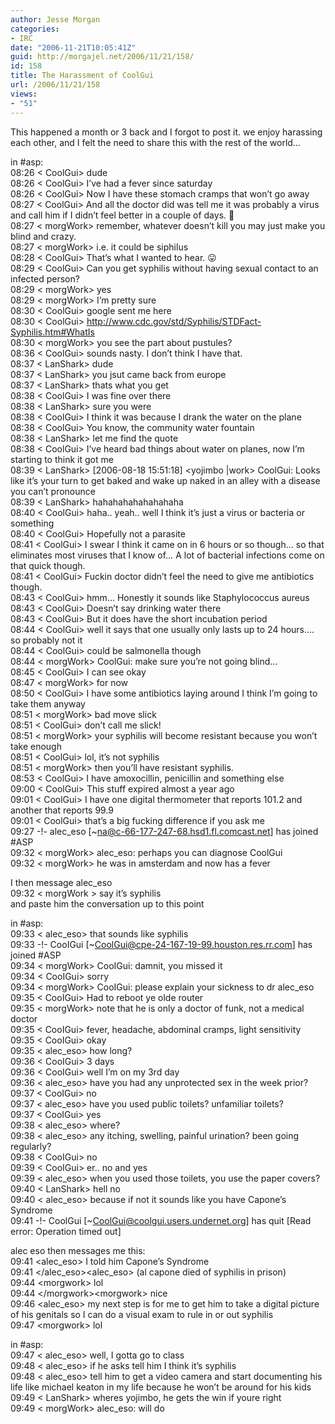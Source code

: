 ```yaml
---
author: Jesse Morgan
categories:
- IRC
date: "2006-11-21T10:05:41Z"
guid: http://morgajel.net/2006/11/21/158/
id: 158
title: The Harassment of CoolGui
url: /2006/11/21/158
views:
- "51"
---
```


This happened a month or 3 back and I forgot to post it. we enjoy harassing each other, and I felt the need to share this with the rest of the world…

in #asp:  
08:26 &lt; CoolGui&gt; dude  
08:26 &lt; CoolGui&gt; I’ve had a fever since saturday  
08:26 &lt; CoolGui&gt; Now I have these stomach cramps that won’t go away  
08:27 &lt; CoolGui&gt; And all the doctor did was tell me it was probably a virus and call him if I didn’t feel better in a couple of days. 🙁  
08:27 &lt; morgWork&gt; remember, whatever doesn’t kill you may just make you blind and crazy.  
08:27 &lt; morgWork&gt; i.e. it could be siphilus  
08:28 &lt; CoolGui&gt; That’s what I wanted to hear. 😛  
08:29 &lt; CoolGui&gt; Can you get syphilis without having sexual contact to an infected person?  
08:29 &lt; morgWork&gt; yes  
08:29 &lt; morgWork&gt; I’m pretty sure  
08:30 &lt; CoolGui&gt; google sent me here  
08:30 &lt; CoolGui&gt; http://www.cdc.gov/std/Syphilis/STDFact-Syphilis.htm#WhatIs  
08:30 &lt; morgWork&gt; you see the part about pustules?  
08:36 &lt; CoolGui&gt; sounds nasty. I don’t think I have that.  
08:37 &lt; LanShark&gt; dude  
08:37 &lt; LanShark&gt; you jsut came back from europe  
08:37 &lt; LanShark&gt; thats what you get  
08:38 &lt; CoolGui&gt; I was fine over there  
08:38 &lt; LanShark&gt; sure you were  
08:38 &lt; CoolGui&gt; I think it was because I drank the water on the plane  
08:38 &lt; CoolGui&gt; You know, the community water fountain  
08:38 &lt; LanShark&gt; let me find the quote  
08:38 &lt; CoolGui&gt; I’ve heard bad things about water on planes, now I’m starting to think it got me  
08:39 &lt; LanShark&gt; \[2006-08-18 15:51:18\] &lt;yojimbo |work&gt; CoolGui: Looks like it’s your turn to get baked and wake up naked in an alley with a disease you can’t pronounce  
08:39 &lt; LanShark&gt; hahahahahahahahaha  
08:40 &lt; CoolGui&gt; haha.. yeah.. well I think it’s just a virus or bacteria or something  
08:40 &lt; CoolGui&gt; Hopefully not a parasite  
08:41 &lt; CoolGui&gt; I swear I think it came on in 6 hours or so though… so that eliminates most viruses that I know of… A lot of bacterial infections come on that quick though.  
08:41 &lt; CoolGui&gt; Fuckin doctor didn’t feel the need to give me antibiotics though.  
08:43 &lt; CoolGui&gt; hmm… Honestly it sounds like Staphylococcus aureus  
08:43 &lt; CoolGui&gt; Doesn’t say drinking water there  
08:43 &lt; CoolGui&gt; But it does have the short incubation period  
08:44 &lt; CoolGui&gt; well it says that one usually only lasts up to 24 hours…. so probably not it  
08:44 &lt; CoolGui&gt; could be salmonella though  
08:44 &lt; morgWork&gt; CoolGui: make sure you’re not going blind…  
08:45 &lt; CoolGui&gt; I can see okay  
08:47 &lt; morgWork&gt; for now  
08:50 &lt; CoolGui&gt; I have some antibiotics laying around I think I’m going to take them anyway  
08:51 &lt; morgWork&gt; bad move slick  
08:51 &lt; CoolGui&gt; don’t call me slick!  
08:51 &lt; morgWork&gt; your syphilis will become resistant because you won’t take enough  
08:51 &lt; CoolGui&gt; lol, it’s not syphilis  
08:51 &lt; morgWork&gt; then you’ll have resistant syphilis.  
08:53 &lt; CoolGui&gt; I have amoxocillin, penicillin and something else  
09:00 &lt; CoolGui&gt; This stuff expired almost a year ago  
09:01 &lt; CoolGui&gt; I have one digital thermometer that reports 101.2 and another that reports 99.9  
09:01 &lt; CoolGui&gt; that’s a big fucking difference if you ask me  
09:27 -!- alec\_eso \[~na@c-66-177-247-68.hsd1.fl.comcast.net\] has joined #ASP  
09:32 &lt; morgWork&gt; alec\_eso: perhaps you can diagnose CoolGui  
09:32 &lt; morgWork&gt; he was in amsterdam and now has a fever

I then message alec\_eso  
09:32 &lt; morgWork &gt; say it’s syphilis  
and paste him the conversation up to this point

in #asp:  
09:33 &lt; alec\_eso&gt; that sounds like syphilis  
09:33 -!- CooIGui \[~CoolGui@cpe-24-167-19-99.houston.res.rr.com\] has joined #ASP  
09:34 &lt; morgWork&gt; CooIGui: damnit, you missed it  
09:34 &lt; CooIGui&gt; sorry  
09:34 &lt; morgWork&gt; CooIGui: please explain your sickness to dr alec\_eso  
09:35 &lt; CooIGui&gt; Had to reboot ye olde router  
09:35 &lt; morgWork&gt; note that he is only a doctor of funk, not a medical doctor  
09:35 &lt; CooIGui&gt; fever, headache, abdominal cramps, light sensitivity  
09:35 &lt; CooIGui&gt; okay  
09:35 &lt; alec\_eso&gt; how long?  
09:36 &lt; CooIGui&gt; 3 days  
09:36 &lt; CooIGui&gt; well I’m on my 3rd day  
09:36 &lt; alec\_eso&gt; have you had any unprotected sex in the week prior?  
09:37 &lt; CooIGui&gt; no  
09:37 &lt; alec\_eso&gt; have you used public toilets? unfamiliar toilets?  
09:37 &lt; CooIGui&gt; yes  
09:38 &lt; alec\_eso&gt; where?  
09:38 &lt; alec\_eso&gt; any itching, swelling, painful urination? been going regularly?  
09:38 &lt; CooIGui&gt; no  
09:39 &lt; CooIGui&gt; er.. no and yes  
09:39 &lt; alec\_eso&gt; when you used those toilets, you use the paper covers?  
09:40 &lt; LanShark&gt; hell no  
09:40 &lt; alec\_eso&gt; because if not it sounds like you have Capone’s Syndrome  
09:41 -!- CoolGui \[~CoolGui@coolgui.users.undernet.org\] has quit \[Read error: Operation timed out\]

alec eso then messages me this:  
09:41 &lt;alec\_eso&gt; I told him Capone’s Syndrome  
09:41 &lt;/alec\_eso&gt;&lt;alec\_eso&gt; (al capone died of syphilis in prison)  
09:44 &lt;morgwork&gt; lol  
09:44 &lt;/morgwork&gt;&lt;morgwork&gt; nice  
09:46 &lt;alec\_eso&gt; my next step is for me to get him to take a digital picture of his genitals so I can do a visual exam to rule in or out syphilis  
09:47 &lt;morgwork&gt; lol

in #asp:  
09:47 &lt; alec\_eso&gt; well, I gotta go to class  
09:48 &lt; alec\_eso&gt; if he asks tell him I think it’s syphilis  
09:48 &lt; alec\_eso&gt; tell him to get a video camera and start documenting his life like michael keaton in my life because he won’t be around for his kids  
09:49 &lt; LanShark&gt; wheres yojimbo, he gets the win if youre right  
09:49 &lt; morgWork&gt; alec\_eso: will do